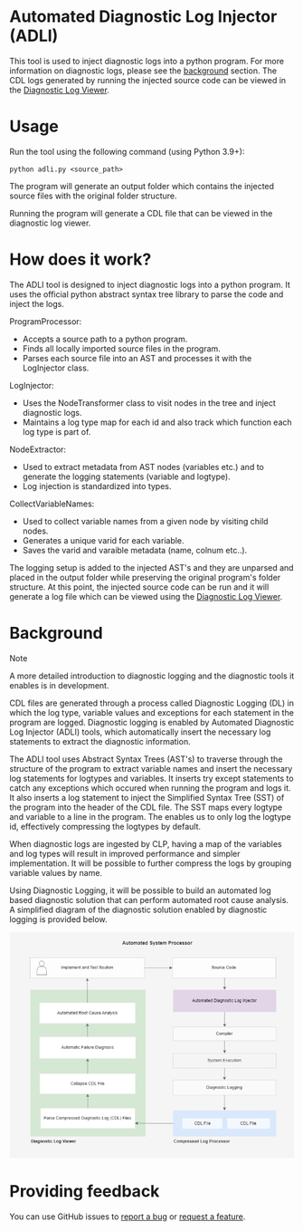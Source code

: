# Automated Diagnostic Log Injector (ADLI)

This tool is used to inject diagnostic logs into a python program. For more information on diagnostic logs, please see the [background](#Background) section. 
The CDL logs generated by running the injected source code can be viewed in the [Diagnostic Log Viewer][dlv]. 

# Usage

Run the tool using the following command (using Python 3.9+):

  ```shell
  python adli.py <source_path>
  ```

The program will generate an output folder which contains the injected source files with the original folder structure.

Running the program will generate a CDL file that can be viewed in the diagnostic log viewer.

# How does it work? 

The ADLI tool is designed to inject diagnostic logs into a python program. It uses the official python abstract syntax
tree library to parse the code and inject the logs.

ProgramProcessor:
* Accepts a source path to a python program.
* Finds all locally imported source files in the program.
* Parses each source file into an AST and processes it with the LogInjector class.

LogInjector:
* Uses the NodeTransformer class to visit nodes in the tree and inject diagnostic logs.
* Maintains a log type map for each id and also track which function each log type is part of. 

NodeExtractor:
* Used to extract metadata from AST nodes (variables etc.) and to generate the logging statements (variable and logtype).
* Log injection is standardized into types.

CollectVariableNames:
* Used to collect variable names from a given node by visiting child nodes.
* Generates a unique varid for each variable.
* Saves the varid and varaible metadata (name, colnum etc..).

The logging setup is added to the injected AST's and they are unparsed and placed in the output folder while preserving the original program's folder structure. At this point, the injected source code can be run and it will generate a log file which can be viewed using the [Diagnostic Log Viewer][dlv].

# Background

> [!NOTE]  
> A more detailed introduction to diagnostic logging and the diagnostic tools it enables is in development.

CDL files are generated through a process called Diagnostic Logging (DL) in which the log type, variable values and exceptions for each statement in the program are logged. Diagnostic logging is enabled by Automated Diagnostic Log Injector (ADLI) tools, which automatically insert the necessary log statements to extract the diagnostic information.

The ADLI tool uses Abstract Syntax Trees (AST's) to traverse through the structure of the program to extract variable names and insert the necessary log statements for logtypes and variables. It inserts try except statements to catch any exceptions which occured when running the program and logs it. It also inserts a log statement to inject the Simplified Syntax Tree (SST) of the program into the header of the CDL file. The SST maps every logtype and variable to a line in the program. The enables us to only log the logtype id, effectively compressing the logtypes by default.

When diagnostic logs are ingested by CLP, having a map of the variables and log types will result in improved performance and simpler implementation. It will be possible to further compress the logs by grouping variable values by name.

Using Diagnostic Logging, it will be possible to build an automated log based diagnostic solution that can perform automated root cause analysis. A simplified diagram of the diagnostic solution enabled by diagnostic logging is provided below.

![Simplified ASP System Diagram](docs/Simplified_System_Diagram_ASP.png)

# Providing feedback

You can use GitHub issues to [report a bug][bug-report] or [request a feature][feature-req].

[bug-report]: https://github.com/vishalpalaniappan/asp-adli-python/issues/new?template=bug_report.md
[feature-req]: https://github.com/vishalpalaniappan/asp-adli-python/issues/new?template=feature_request.md
[dlv]: https://github.com/vishalpalaniappan/diagnostic-log-viewer